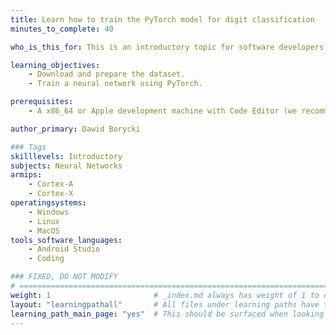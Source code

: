 ```yaml
---
title: Learn how to train the PyTorch model for digit classification
minutes_to_complete: 40

who_is_this_for: This is an introductory topic for software developers interested in learning how to use PyTorch to train a feedforward neural network for digit classification. 

learning_objectives:
    - Download and prepare the dataset.
    - Train a neural network using PyTorch.

prerequisites:
    - A x86_64 or Apple development machine with Code Editor (we recommend Visual Studio Code).    

author_primary: Dawid Borycki

### Tags
skilllevels: Introductory
subjects: Neural Networks
armips:
    - Cortex-A
    - Cortex-X
operatingsystems:
    - Windows
    - Linux
    - MacOS
tools_software_languages:
    - Android Studio
    - Coding

### FIXED, DO NOT MODIFY
# ================================================================================
weight: 1                       # _index.md always has weight of 1 to order correctly
layout: "learningpathall"       # All files under learning paths have this same wrapper
learning_path_main_page: "yes"  # This should be surfaced when looking for related content. Only set for _index.md of learning path content.
---
```

